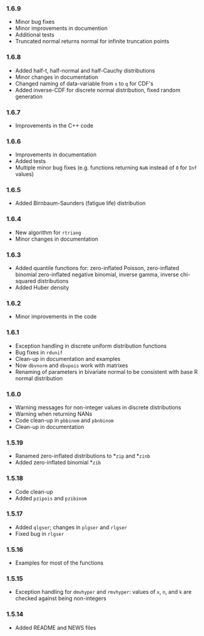 
### 1.6.9

* Minor bug fixes
* Minor improvements in documention
* Additional tests
* Truncated normal returns normal for infinite truncation points

### 1.6.8

* Added half-t, half-normal and half-Cauchy distributions
* Minor changes in documentation
* Changed naming of data-variable from `x` to `q` for CDF's
* Added inverse-CDF for discrete normal distribution, fixed 
  random generation

### 1.6.7

* Improvements in the C++ code

### 1.6.6

* Improvements in documentation
* Added tests
* Multiple minor bug fixes (e.g. functions returning `NaN`
  instead of `0` for `Inf` values)

### 1.6.5

* Added Birnbaum-Saunders (fatigue life) distribution

### 1.6.4

* New algorithm for `rtriang`
* Minor changes in documentation

### 1.6.3

* Added quantile functions for: zero-inflated Poisson, zero-inflated binomial
  zero-inflated negative binomial, inverse gamma, inverse chi-squared
  distributions
* Added Huber density

### 1.6.2

* Minor improvements in the code

### 1.6.1

* Exception handling in discrete uniform distribution functions
* Bug fixes in `rdunif`
* Clean-up in documentation and examples
* Now `dbvnorm` and `dbvpois` work with matrixes
* Renaming of parameters in bivariate normal to be consistent with
  base R normal distribution

### 1.6.0

* Warning messages for non-integer values in discrete distributions
* Warning when returning NANs
* Code clean-up in `pbbinom` and `pbnbinom`
* Clean-up in documentation

### 1.5.19

* Ranamed zero-inflated distributions to *`zip` and *`zinb`
* Added zero-inflated binomial *`zib`

### 1.5.18

* Code clean-up
* Added `pzipois` and `pzibinom`

### 1.5.17

* Added `qlgser`; changes in `plgser` and `rlgser`
* Fixed bug in `rlgser`

### 1.5.16

* Examples for most of the functions

### 1.5.15

* Exception handling for `dmvhyper` and `rmvhyper`: values of `x`, `n`,
  and `k` are checked against being non-integers

### 1.5.14

* Added README and NEWS files

